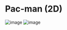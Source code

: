 # Pac-man (2D)
![image](https://github.com/Sergey1996n/Pacman/assets/68687480/8775447b-f7fb-4398-a5a4-563ba2dcbcc7)
![image](https://github.com/Sergey1996n/Pacman/assets/68687480/ce74134b-7c0f-466e-a417-0de8923d31a8)

